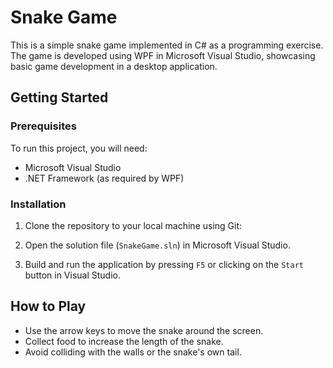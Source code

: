 # Snake Game

This is a simple snake game implemented in C# as a programming exercise. The game is developed using WPF in Microsoft Visual Studio, showcasing basic game development in a desktop application.

## Getting Started

### Prerequisites

To run this project, you will need:

- Microsoft Visual Studio
- .NET Framework (as required by WPF)

### Installation

1. Clone the repository to your local machine using Git:
2. Open the solution file (`SnakeGame.sln`) in Microsoft Visual Studio.

3. Build and run the application by pressing `F5` or clicking on the `Start` button in Visual Studio.

## How to Play

- Use the arrow keys to move the snake around the screen.
- Collect food to increase the length of the snake.
- Avoid colliding with the walls or the snake's own tail.
